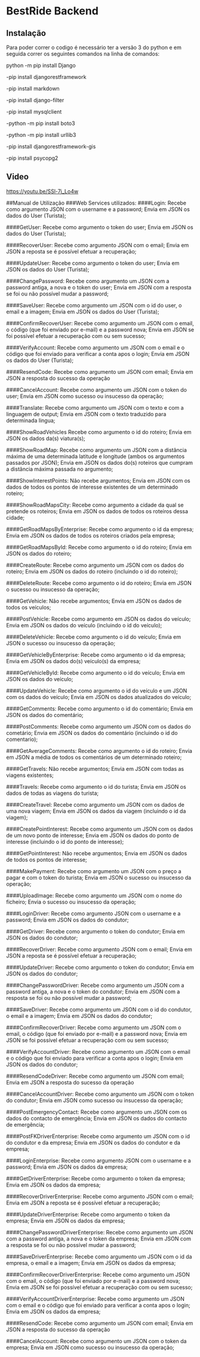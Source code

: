 # BestRide Backend

## Instalação


Para poder correr o codigo é necessário ter a versão 3 do python
e em seguida correr os seguintes comandos na linha de comandos:

python -m pip install Django

-pip install djangorestframework

-pip install markdown

-pip install django-filter

-pip install mysqlclient

-python -m pip install boto3 

-python -m pip install urllib3

-pip install djangorestframework-gis

-pip install psycopg2


## Video

https://youtu.be/SSl-7j_Lo4w

##Manual de Utilização
###Web Services utilizados:
####Login:
Recebe como argumento JSON com o username e a password;
Envia em JSON os dados do User (Turista);

####GetUser: 
Recebe como argumento o token do user;
Envia em JSON os dados do User (Turista);

####RecoverUser:
Recebe como argumento JSON com o email;
Envia em JSON a reposta se é possível efetuar a recuperação;

####UpdateUser:
Recebe como argumento o token do user;
Envia em JSON os dados do User (Turista);

####ChangePassword:
Recebe como argumento um JSON com a password antiga, a nova e o token do user;
Envia em JSON com a resposta se foi ou não possível mudar a password;

####SaveUser:
Recebe como argumento um JSON com o id do user, o email e a imagem;
Envia em JSON os dados do User (Turista);

####ConfirmRecoverUser:
Recebe como argumento um JSON com o email, o código (que foi enviado por e-mail) e a password nova;
Envia em JSON se foi possível efetuar a recuperação com ou sem sucesso;

####VerifyAccount:
Recebe como argumento um JSON com o email e o código que foi enviado para verificar a conta apos o login;
Envia em JSON os dados do User (Turista);


####ResendCode:
Recebe como argumento um JSON com email;
Envia em JSON a resposta do sucesso da operação

####CancelAccount:
Recebe como argumento um JSON com o token do user;
Envia em JSON como sucesso ou insucesso da operação;

####Translate:
Recebe como argumento um JSON com o texto e com a linguagem de output;
Envia em JSON com o texto traduzido para determinada lingua;

####ShowRoadVehicles
Recebe como argumento o id do roteiro;
Envia em JSON os dados da(s) viatura(s);

####ShowRoadMap:
Recebe como argumento um JSON com a distância máxima de uma determinada latitude e longitude (ambos os argumentos passados por JSON);
Envia em JSON os dados do(s) roteiros que cumpram a distância máxima passada no argumento;

####ShowInterestPoints:
Não recebe argumentos;
Envia em JSON com os dados de todos os pontos de interesse existentes de um determinado roteiro;

####ShowRoadMapsCity:
Recebe como argumento a cidade da qual se pretende os roteiros;
Envia em JSON os dados de todos os roteiros dessa cidade;

####GetRoadMapsByEnterprise:
Recebe como argumento o id da empresa;
Envia em JSON os dados de todos os roteiros criados pela empresa;

####GetRoadMapsById:
Recebe como argumento o id do roteiro;
Envia em JSON os dados do roteiro;

####CreateRoute:
Recebe como argumento um JSON com os dados do roteiro;
Envia em JSON os dados do roteiro (incluindo o id do roteiro);

####DeleteRoute:
Recebe como argumento o id do roteiro;
Envia em JSON o sucesso ou insucesso da operação;

####GetVehicle:
Não recebe argumentos;
Envia em JSON os dados de todos os veículos;

####PostVehicle:
Recebe como argumento em JSON os dados do veículo;
Envia em JSON os dados do veículo (incluindo o id do veículo);

####DeleteVehicle:
Recebe como argumento o id do veículo;
Envia em JSON o sucesso ou insucesso da operação;

####GetVehicleByEnterprise:
Recebe como argumento o id da empresa;
Envia em JSON os dados do(s) veículo(s) da empresa;

####GetVehicleById:
Recebe como argumento o id do veículo;
Envia em JSON os dados do veículo;

####UpdateVehicle:
Recebe como argumento o id do veículo e um JSON com os dados do veículo;
Envia em JSON os dados atualizados do veículo;

####GetComments:
Recebe como argumento o id do comentário;
Envia em JSON os dados do comentário;

####PostComments:
Recebe como argumento um JSON com os dados do cometário;
Envia em JSON os dados do comentário (incluindo o id do comentario);

####GetAverageComments:
Recebe como argumento o id do roteiro;
Envia em JSON a média de todos os comentários de um determinado roteiro;

####GetTravels:
Não recebe argumentos;
Envia em JSON com todas as viagens existentes;

####Travels:
Recebe como argumento o id do turista;
Envia em JSON os dados de todas as viagens do turista;

####CreateTravel:
Recebe como argumento um JSON com os dados de uma nova viagem;
Envia em JSON os dados da viagem (incluindo o id da viagem);

####CreatePointInterest:
Recebe como argumento um JSON com os dados de um novo ponto de interesse;
Envia em JSON os dados do ponto de interesse (incluindo o id do ponto de interesse);

####GetPointInterest:
Não recebe argumentos;
Envia em JSON os dados de todos os pontos de interesse;

####MakePayment:
Recebe como argumento um JSON com o preço a pagar e com o token do turista;
Envia em JSON o sucesso ou insucesso da operação;

####UploadImage:
Recebe como argumento um JSON com o nome do ficheiro;
Envia o sucesso ou insucesso da operação;


####LoginDriver:
Recebe como argumento JSON com o username e a password;
Envia em JSON os dados do condutor;

####GetDriver: 
Recebe como argumento o token do condutor;
Envia em JSON os dados do condutor;

####RecoverDriver:
Recebe como argumento JSON com o email;
Envia em JSON a reposta se é possível efetuar a recuperação;

####UpdateDriver:
Recebe como argumento o token do condutor;
Envia em JSON os dados do condutor;

####ChangePasswordDriver:
Recebe como argumento um JSON com a password antiga, a nova e o token do condutor;
Envia em JSON com a resposta se foi ou não possível mudar a password;

####SaveDriver:
Recebe como argumento um JSON com o id do condutor, o email e a imagem;
Envia em JSON os dados do condutor;

####ConfirmRecoverDriver:
Recebe como argumento um JSON com o email, o código (que foi enviado por e-mail) e a password nova;
Envia em JSON se foi possível efetuar a recuperação com ou sem sucesso;

####VerifyAccountDriver:
Recebe como argumento um JSON com o email e o código que foi enviado para verificar a conta apos o login;
Envia em JSON os dados do condutor;


####ResendCodeDriver:
Recebe como argumento um JSON com email;
Envia em JSON a resposta do sucesso da operação

####CancelAccountDriver:
Recebe como argumento um JSON com o token do condutor;
Envia em JSON como sucesso ou insucesso da operação;

####PostEmergencyContact:
Recebe como argumento um JSON com os dados do contacto de emergência;
Envia em JSON os dados do contacto de emergência;

####PostFKDriverEnterprise:
Recebe como argumento um JSON com o id do condutor e da empresa;
Envia em JSON os dados do condutor e da empresa;

####LoginEnterprise:
Recebe como argumento JSON com o username e a password;
Envia em JSON os dados da empresa;

####GetDriverEnterprise: 
Recebe como argumento o token da empresa;
Envia em JSON os dados da empresa;

####RecoverDriverEnterprise:
Recebe como argumento JSON com o email;
Envia em JSON a reposta se é possível efetuar a recuperação;

####UpdateDriverEnterprise:
Recebe como argumento o token da empresa;
Envia em JSON os dados da empresa;

####ChangePasswordDriverEnterprise:
Recebe como argumento um JSON com a password antiga, a nova e o token da empresa;
Envia em JSON com a resposta se foi ou não possível mudar a password;

####SaveDriverEnterprise:
Recebe como argumento um JSON com o id da empresa, o email e a imagem;
Envia em JSON os dados da empresa;

####ConfirmRecoverDriverEnterprise:
Recebe como argumento um JSON com o email, o código (que foi enviado por e-mail) e a password nova;
Envia em JSON se foi possível efetuar a recuperação com ou sem sucesso;

####VerifyAccountDriverEnterprise:
Recebe como argumento um JSON com o email e o código que foi enviado para verificar a conta apos o login;
Envia em JSON os dados da empresa;

####ResendCode:
Recebe como argumento um JSON com email;
Envia em JSON a resposta do sucesso da operação

####CancelAccount:
Recebe como argumento um JSON com o token da empresa;
Envia em JSON como sucesso ou insucesso da operação;
